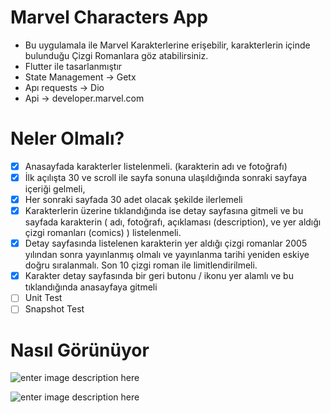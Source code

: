 # Marvel Characters App
- Bu uygulamala ile Marvel Karakterlerine erişebilir, karakterlerin içinde bulunduğu Çizgi Romanlara göz atabilirsiniz.
- Flutter ile tasarlanmıştır
-  State Management -> Getx
- Apı requests -> Dio
- Api -> developer.marvel.com

# Neler Olmalı?

 - [x] Anasayfada karakterler listelenmeli. (karakterin adı ve
       fotoğrafı)
 - [x] İlk açılışta 30 ve scroll ile sayfa sonuna ulaşıldığında
       sonraki sayfaya içeriği gelmeli,
 - [x] Her sonraki sayfada 30 adet olacak şekilde ilerlemeli
 - [x] Karakterlerin üzerine tıklandığında ise detay sayfasına gitmeli
       ve bu sayfada karakterin ( adı, fotoğrafı, açıklaması
       (description), ve yer aldığı çizgi romanları (comics) )
       listelenmeli.
 - [x] Detay sayfasında listelenen karakterin yer aldığı çizgi romanlar
       2005 yılından sonra yayınlanmış olmalı ve yayınlanma tarihi
       yeniden eskiye doğru sıralanmalı. Son 10 çizgi roman ile
       limitlendirilmeli.
 - [x] Karakter detay sayfasında bir geri butonu / ikonu yer alamlı ve
       bu tıklandığında anasayfaya gitmeli
 - [ ] Unit Test
 - [ ] Snapshot Test

# Nasıl Görünüyor
![enter image description here](https://i.ibb.co/4ZYVzHx/Screenshot-1639934801.png)

![enter image description here](https://i.ibb.co/TTDDpj1/Screenshot-1639934806.png)
```